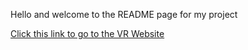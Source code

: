 Hello and welcome to the README page for my project

[Click this link to go to the VR Website](https://aydenr7109.github.io/vr-website-project/PATH/home.html)